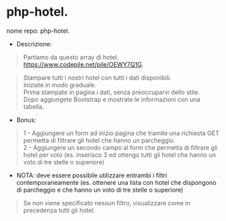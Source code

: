 
# php-hotel.

nome repo: php-hotel.

* Descrizione:  
>Partiamo da questo array di hotel. https://www.codepile.net/pile/OEWY7Q1G.

>Stampare tutti i nostri hotel con tutti i dati disponibili.  
>Iniziate in modo graduale.  
>Prima stampate in pagina i dati, senza preoccuparvi dello stile.  
>Dopo aggiungete Bootstrap e mostrate le informazioni con una tabella.  

* Bonus:  
>1 - Aggiungere un form ad inizio pagina che tramite una richiesta GET permetta di filtrare gli hotel che hanno un parcheggio.  
>2 - Aggiungere un secondo campo al form che permetta di filtrare gli hotel per voto (es. inserisco 3 ed ottengo tutti gli hotel che hanno un voto di tre stelle o superiore)  
* NOTA: deve essere possibile utilizzare entrambi i filtri contemporaneamente (es. ottenere una lista con hotel che dispongono di parcheggio e che hanno un voto di tre stelle o superiore)  
>Se non viene specificato nessun filtro, visualizzare come in precedenza tutti gli hotel.
